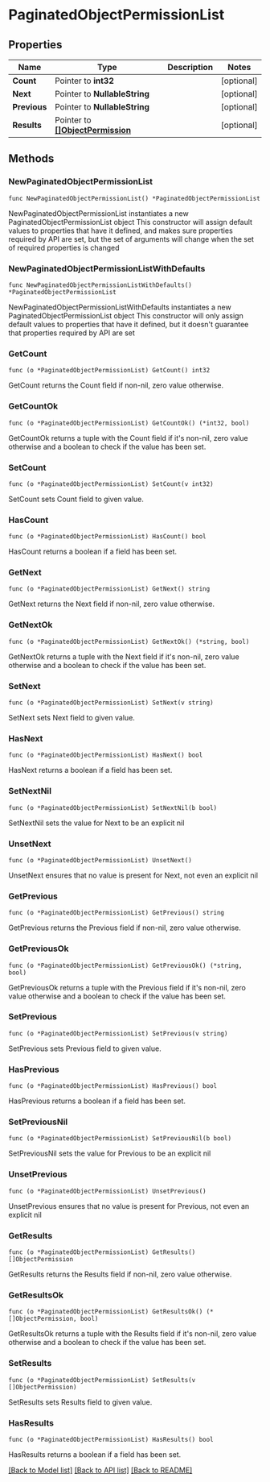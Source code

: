 # PaginatedObjectPermissionList

## Properties

Name | Type | Description | Notes
------------ | ------------- | ------------- | -------------
**Count** | Pointer to **int32** |  | [optional] 
**Next** | Pointer to **NullableString** |  | [optional] 
**Previous** | Pointer to **NullableString** |  | [optional] 
**Results** | Pointer to [**[]ObjectPermission**](ObjectPermission.md) |  | [optional] 

## Methods

### NewPaginatedObjectPermissionList

`func NewPaginatedObjectPermissionList() *PaginatedObjectPermissionList`

NewPaginatedObjectPermissionList instantiates a new PaginatedObjectPermissionList object
This constructor will assign default values to properties that have it defined,
and makes sure properties required by API are set, but the set of arguments
will change when the set of required properties is changed

### NewPaginatedObjectPermissionListWithDefaults

`func NewPaginatedObjectPermissionListWithDefaults() *PaginatedObjectPermissionList`

NewPaginatedObjectPermissionListWithDefaults instantiates a new PaginatedObjectPermissionList object
This constructor will only assign default values to properties that have it defined,
but it doesn't guarantee that properties required by API are set

### GetCount

`func (o *PaginatedObjectPermissionList) GetCount() int32`

GetCount returns the Count field if non-nil, zero value otherwise.

### GetCountOk

`func (o *PaginatedObjectPermissionList) GetCountOk() (*int32, bool)`

GetCountOk returns a tuple with the Count field if it's non-nil, zero value otherwise
and a boolean to check if the value has been set.

### SetCount

`func (o *PaginatedObjectPermissionList) SetCount(v int32)`

SetCount sets Count field to given value.

### HasCount

`func (o *PaginatedObjectPermissionList) HasCount() bool`

HasCount returns a boolean if a field has been set.

### GetNext

`func (o *PaginatedObjectPermissionList) GetNext() string`

GetNext returns the Next field if non-nil, zero value otherwise.

### GetNextOk

`func (o *PaginatedObjectPermissionList) GetNextOk() (*string, bool)`

GetNextOk returns a tuple with the Next field if it's non-nil, zero value otherwise
and a boolean to check if the value has been set.

### SetNext

`func (o *PaginatedObjectPermissionList) SetNext(v string)`

SetNext sets Next field to given value.

### HasNext

`func (o *PaginatedObjectPermissionList) HasNext() bool`

HasNext returns a boolean if a field has been set.

### SetNextNil

`func (o *PaginatedObjectPermissionList) SetNextNil(b bool)`

 SetNextNil sets the value for Next to be an explicit nil

### UnsetNext
`func (o *PaginatedObjectPermissionList) UnsetNext()`

UnsetNext ensures that no value is present for Next, not even an explicit nil
### GetPrevious

`func (o *PaginatedObjectPermissionList) GetPrevious() string`

GetPrevious returns the Previous field if non-nil, zero value otherwise.

### GetPreviousOk

`func (o *PaginatedObjectPermissionList) GetPreviousOk() (*string, bool)`

GetPreviousOk returns a tuple with the Previous field if it's non-nil, zero value otherwise
and a boolean to check if the value has been set.

### SetPrevious

`func (o *PaginatedObjectPermissionList) SetPrevious(v string)`

SetPrevious sets Previous field to given value.

### HasPrevious

`func (o *PaginatedObjectPermissionList) HasPrevious() bool`

HasPrevious returns a boolean if a field has been set.

### SetPreviousNil

`func (o *PaginatedObjectPermissionList) SetPreviousNil(b bool)`

 SetPreviousNil sets the value for Previous to be an explicit nil

### UnsetPrevious
`func (o *PaginatedObjectPermissionList) UnsetPrevious()`

UnsetPrevious ensures that no value is present for Previous, not even an explicit nil
### GetResults

`func (o *PaginatedObjectPermissionList) GetResults() []ObjectPermission`

GetResults returns the Results field if non-nil, zero value otherwise.

### GetResultsOk

`func (o *PaginatedObjectPermissionList) GetResultsOk() (*[]ObjectPermission, bool)`

GetResultsOk returns a tuple with the Results field if it's non-nil, zero value otherwise
and a boolean to check if the value has been set.

### SetResults

`func (o *PaginatedObjectPermissionList) SetResults(v []ObjectPermission)`

SetResults sets Results field to given value.

### HasResults

`func (o *PaginatedObjectPermissionList) HasResults() bool`

HasResults returns a boolean if a field has been set.


[[Back to Model list]](../README.md#documentation-for-models) [[Back to API list]](../README.md#documentation-for-api-endpoints) [[Back to README]](../README.md)


